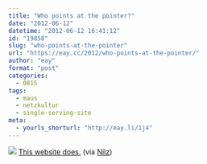 ```yaml
---
title: "Who points at the pointer?"
date: "2012-06-12"
datetime: "2012-06-12 16:41:12"
id: "19858"
slug: "who-points-at-the-pointer"
url: "https://eay.cc/2012/who-points-at-the-pointer/"
author: "eay"
format: "post"
categories:
  - 0815
tags:
  - maus
  - netzkultur
  - single-serving-site
meta:
  - yourls_shorturl: "http://eay.li/1j4"
---
```


![](https://eay.cc/uploads/2012/pointerpointer.jpg) [This website does.](http://www.pointerpointer.com/) (via [Nilz](https://www.facebook.com/weltfrieden))
